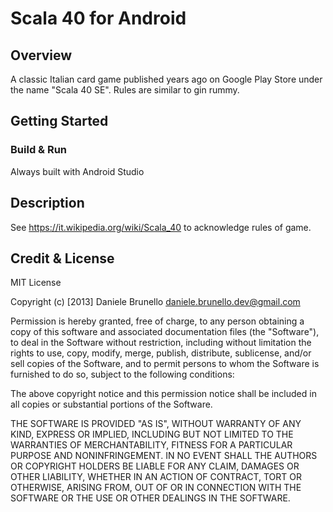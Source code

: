 # Scala 40 for Android

## Overview

A classic Italian card game published years ago on Google Play Store under the name "Scala 40 SE".
Rules are similar to gin rummy.

## Getting Started

### Build & Run

Always built with Android Studio

## Description

See https://it.wikipedia.org/wiki/Scala_40 to acknowledge rules of game.

## Credit & License 

MIT License

Copyright (c) [2013] Daniele Brunello daniele.brunello.dev@gmail.com

Permission is hereby granted, free of charge, to any person obtaining a copy
of this software and associated documentation files (the "Software"), to deal
in the Software without restriction, including without limitation the rights
to use, copy, modify, merge, publish, distribute, sublicense, and/or sell
copies of the Software, and to permit persons to whom the Software is
furnished to do so, subject to the following conditions:

The above copyright notice and this permission notice shall be included in all
copies or substantial portions of the Software.

THE SOFTWARE IS PROVIDED "AS IS", WITHOUT WARRANTY OF ANY KIND, EXPRESS OR
IMPLIED, INCLUDING BUT NOT LIMITED TO THE WARRANTIES OF MERCHANTABILITY,
FITNESS FOR A PARTICULAR PURPOSE AND NONINFRINGEMENT. IN NO EVENT SHALL THE
AUTHORS OR COPYRIGHT HOLDERS BE LIABLE FOR ANY CLAIM, DAMAGES OR OTHER
LIABILITY, WHETHER IN AN ACTION OF CONTRACT, TORT OR OTHERWISE, ARISING FROM,
OUT OF OR IN CONNECTION WITH THE SOFTWARE OR THE USE OR OTHER DEALINGS IN THE
SOFTWARE.



